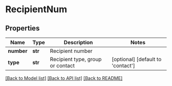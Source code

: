 # RecipientNum

## Properties
Name | Type | Description | Notes
------------ | ------------- | ------------- | -------------
**number** | **str** | Recipient number | 
**type** | **str** | Recipient type, group or contact | [optional] [default to 'contact']

[[Back to Model list]](../README.md#documentation-for-models) [[Back to API list]](../README.md#documentation-for-api-endpoints) [[Back to README]](../README.md)

